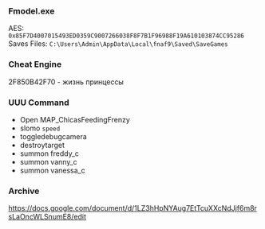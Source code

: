 ### Fmodel.exe
AES: `0x85F7D4007015493ED0359C9007266038F8F7B1F96988F19A610103874CC95286`
<br>
Saves Files: `C:\Users\Admin\AppData\Local\fnaf9\Saved\SaveGames`

### Cheat Engine
2F850B42F70 - жизнь принцессы

### UUU Command
- Open MAP_ChicasFeedingFrenzy
- slomo `speed`
- toggledebugcamera
- destroytarget
- summon freddy_c
- summon vanny_c
- summon vanessa_c

### Archive
https://docs.google.com/document/d/1LZ3hHpNYAug7EtTcuXXcNdJjf6m8rsLaOncWLSnumE8/edit
